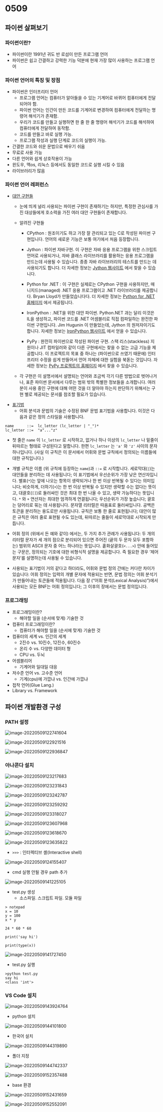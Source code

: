 # 0509

## 파이썬 살펴보기

### 파이썬이란? 

* 파이썬이란 1991년 귀도 반 로섬이 만든 프로그램 언어
* 파이썬은 쉽고 간결하고 강력한 기능 덕분에 현재 가장 많이 사용하는 프로그램 언어

### 파이썬 언어의 특징 및 장점

* 파이썬은 인터프리터 언어
  * 프로그램 언어는 컴퓨터가 알아들을 수 있는 기계어로 바뀌어 컴퓨터에게 전달되어야 함.
  * 파이썬 언어는 인간이 만든 코드를 기계어로 변경하여 컴퓨터에게 전달하는 명령어 해석기가 존재함.
  * 우리가 코드를 만들고 실행하면 한 줄 한 줄 명령어 해석기가 코드를 해석하여 컴퓨터에게 전달하여 동작함.
  * 코드를 만들고 바로 실행 가능.
  * 프로그램 작성과 실행 단계로 코드의 실행이 가능.
*  간결한 코드와 쉬운 문법으로 배우기 쉬움
* 무료로 사용 가능
* 다른 언어와 쉽게 상호작용이 가능
* 윈도우, 맥os, 리눅스 등에서도 동일한 코드로 실행 시킬 수 있음
* 라이브러리가 많음

### 파이썬 언어 레퍼런스

- [대안 구현들](https://docs.python.org/ko/3/reference/introduction.html#alternate-implementations)
  - 눈에 띄게 널리 사용되는 파이썬 구현이 존재하기는 하지만, 특정한 관심사를 가진 대상들에게 호소력을 가진 여러 대안 구현들이 존재합니다.

  - 알려진 구현들
    - CPython : 원조이기도 하고 가장 잘 관리되고 있는 C로 작성된 파이썬 구현입니다. 언어의 새로운 기능은 보통 여기에서 처음 등장합니다.
    - Jython : 파이썬 자바구현. 이 구현은 자바 응용 프로그램을 위한 스크립트 언어로 사용되거나, 자바 클래스 라이브러리를 활용하는 응용 프로그램을 만드는데 사용될 수 있습니다. 종종 자바 라이브러리의 테스트를 만드는 데 사용되기도 합니다. 더 자세한 정보는 [Jython 웹사이트](http://www.jython.org/) 에서 찾을 수 있습니다.

    - Python for .NET : 이 구현은 실제로는 CPython 구현을 사용하지만, 매니지드(managed) .NET 응용 프로그램이고 .NET 라이브러리를 제공합니다. Bryan Lloyd가 만들었습니다다. 더 자세한 정보는 [Python for .NET 홈페이지](https://pythonnet.github.io/) 에서 제공됩니다.

    - IronPython : .NET을 위한 대안 파이썬. Python.NET 과는 달리 이것은 IL을 생성하고, 파이썬 코드를 .NET 어셈블리로 직접 컴파일하는 완전한 파이썬 구현입니다. Jim Hugunin 이 만들었는데, Jython 의 원저자이기도 합니다. 자세한 정보는 [IronPython 웹사이트](http://ironpython.net/) 에서 얻을 수 있습니다.

    - PyPy : 완전히 파이썬으로 작성된 파이썬 구현. 스택 리스(stackless) 지원이나 JIT 컴파일러와 같이 다른 구현에서는 찾을 수 없는 고급 기능을 제공합니다. 이 프로젝트의 목표 중 하나는 (파이썬으로 쓰였기 때문에) 인터프리터 수정을 쉽게 만들어서 언어 자체에 대한 실험을 북돋는 것입니다. 자세한 정보는 [PyPy 프로젝트의 홈페이지](http://pypy.org/) 에서 찾을 수 있습니다.

  - 각 구현은 이 설명서에서 설명되는 언어와 조금씩 각기 다른 방법으로 벗어나거나, 표준 파이썬 문서에서 다루는 범위 밖의 특별한 정보들을 소개합니다. 여러분이 사용 중인 구현에 대해 어떤 것을 더 알아야 하는지 판단하기 위해서는 구현 별로 제공되는 문서를 참조할 필요가 있습니다.


* [표기법](https://docs.python.org/ko/3/reference/introduction.html#notation)
  * 어휘 분석과 문법의 기술은 수정된 BNF 문법 표기법을 사용합니다. 이것은 다음과 같은 정의 스타일을 사용합니다.

```
name      ::=  lc_letter (lc_letter | "_")*
lc_letter ::=  "a"..."z"
```

- 첫 줄은 `name` 이 `lc_letter` 로 시작하고, 없거나 하나 이상의 `lc_letter` 나 밑줄이 뒤따르는 형태로 구성된다고 말합니다. 한편 `lc_letter` 는 `'a'` 와 `'z'` 사이의 문자 하나입니다. (사실 이 규칙은 이 문서에서 어휘와 문법 규칙에서 정의되는 이름들에 대한 규칙입니다.)

- 개별 규칙은 이름 (위 규칙에 등장하는 `name`)과 `::=` 로 시작합니다. 세로막대(`|`)는 대안들을 분리하는 데 사용됩니다; 이 표기법에서 우선순위가 가장 낮은 연산자입니다. 별표(`*`)는 앞에 나오는 항목이 생략되거나 한 번 이상 반복될 수 있다는 의미입니다; 비슷하게, 더하기(`+`)는 한 번 이상 반복될 수 있지만 생략할 수는 없다는 뜻이고, 대괄호(`[]`)로 둘러싸인 것은 최대 한 번 나올 수 있고, 생략 가능하다는 뜻입니다. `*` 와 `+` 연산자는 최대한 엄격하게 연결됩니다; 우선순위가 가장 높습니다; 괄호는 덩어리로 묶는 데 사용됩니다. 문자열 리터럴은 따옴표로 둘러싸입니다. 공백은 토큰을 분리하는 용도로만 사용됩니다. 규칙은 보통 한 줄로 표현됩니다; 대안이 많은 규칙은 여러 줄로 표현될 수도 있는데, 뒤따르는 줄들이 세로막대로 시작되게 만듭니다.

- 어휘 정의 (위에서 든 예와 같이) 에서는, 두 가지 추가 관례가 사용됩니다: 두 개의 리터럴 문자가 세 개의 점으로 분리되어 있으면 주어진 (끝의 두 문자 모두 포함하는) 범위의 ASCII 문자 중 어느 하나라는 뜻입니다. 홑화살괄호(`<...>`) 안에 들어있는 구문은, 정의되는 기호에 대한 비형식적 설명을 제공합니다. 즉 필요한 경우 ‘제어 문자’를 설명하는데 사용될 수 있습니다.

- 사용되는 표기법이 거의 같다고 하더라도, 어휘와 문법 정의 간에는 커다란 차이가 있습니다: 어휘 정의는 입력의 개별 문자에 적용되는 반면, 문법 정의는 어휘 분석기가 만들어내는 토큰들에 적용됩니다. 다음 장 (“어휘 분석(Lexical Analysis)”)에서 사용되는 모든 BNF는 어휘 정의입니다; 그 이후의 장에서는 문법 정의입니다.




### 프로그래밍

* 프로그래밍이란?
  * 해야할 일을 (순서에 맞게) 기술한 것
* 컴퓨터 프로그래밍이란?
  * 컴퓨터가 해야할 일을 (순서에 맞게) 기술한 것
* 컴퓨터의 세계 vs. 인간의 세계
  * 2진수 vs. 10진수, 12진수, 60진수
  * 온리 수 vs. 다양한 데이터 형
  * CPU vs. 두뇌
* 어셈블리어
  * 기계어와 일대일 대응
* 저수준 언어 vs. 고수준 언어
  * 기계(cpu)에 가깝냐 vs. 인간에 가깝냐
* 접착 언어(Glue Lang.)
* Library vs. Framework

## 파이썬 개발환경 구성

### PATH 설정

![image-20220509122741604](md-images/0509/image-20220509122741604.png)

![image-20220509122921516](md-images/0509/image-20220509122921516.png)

![image-20220509122936847](md-images/0509/image-20220509122936847.png)



### 아나콘다 설치

![image-20220509123217683](md-images/0509/image-20220509123217683.png)

![image-20220509123231843](md-images/0509/image-20220509123231843.png)

![image-20220509123242787](md-images/0509/image-20220509123242787.png)

![image-20220509123259292](md-images/0509/image-20220509123259292.png)

![image-20220509123318027](md-images/0509/image-20220509123318027.png)

![image-20220509123607968](md-images/0509/image-20220509123607968.png)

![image-20220509123618670](md-images/0509/image-20220509123618670.png)

![image-20220509123635822](md-images/0509/image-20220509123635822.png)



* `>>>` : 인터렉티브 셸(Interactive shell) 

![image-20220509124155407](md-images/0509/image-20220509124155407.png)

* cmd 실행 안될 경우  path 추가

![image-20220509141225105](md-images/0509/image-20220509141225105.png)



* test.py 생성
  * 소스파일. 스크립트 파일. 모듈 파일

```
> notepad
x = 10
y = 100
x * y

24 * 60 * 60

print('say hi')

print(type(x))
```

![image-20220509141727450](md-images/0509/image-20220509141727450.png)

* test.py 실행

```
>python test.py
say hi
<class 'int'>
```



### VS Code 설치

![image-20220509143924764](md-images/0509/image-20220509143924764.png)

* python 설치

![image-20220509144101800](md-images/0509/image-20220509144101800.png)

* 한국어 설치

![image-20220509144319890](md-images/0509/image-20220509144319890.png)

* 폴더 지정

![image-20220509144742337](md-images/0509/image-20220509144742337.png)

![image-20220509152357488](md-images/0509/image-20220509152357488.png)

* base 환경

![image-20220509152431659](md-images/0509/image-20220509152431659.png)

![image-20220509152552091](md-images/0509/image-20220509152552091.png)

